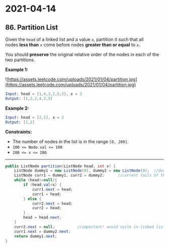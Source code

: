 # 2021-04-14

## 86. Partition List

Given the `head` of a linked list and a value `x`, partition it such that all nodes **less than** `x` come before nodes **greater than or equal** to `x`.

You should **preserve** the original relative order of the nodes in each of the two partitions.

**Example 1:**

![https://assets.leetcode.com/uploads/2021/01/04/partition.jpg](https://assets.leetcode.com/uploads/2021/01/04/partition.jpg)

```s
Input: head = [1,4,3,2,5,2], x = 3
Output: [1,2,2,4,3,5]
```

**Example 2:**

```s
Input: head = [2,1], x = 2
Output: [1,2]
```

**Constraints:**

- The number of nodes in the list is in the range `[0, 200]`.
- `100 <= Node.val <= 100`
- `200 <= x <= 200`

---

```java
public ListNode partition(ListNode head, int x) {
    ListNode dummy1 = new ListNode(0), dummy2 = new ListNode(0);  //dummy heads of the 1st and 2nd queues
    ListNode curr1 = dummy1, curr2 = dummy2;      //current tails of the two queues;
    while (head!=null){
        if (head.val<x) {
            curr1.next = head;
            curr1 = head;
        } else {
            curr2.next = head;
            curr2 = head;
        }
        head = head.next;
    }
    curr2.next = null;          //important! avoid cycle in linked list. otherwise u will get TLE.
    curr1.next = dummy2.next;
    return dummy1.next;
}
```
